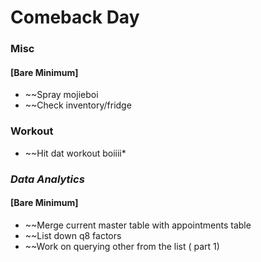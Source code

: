 # Comeback Day

### Misc
#### [Bare Minimum]
* ~~Spray mojieboi
* ~~Check inventory/fridge

### Workout
* ~~Hit dat workout boiiii*

### *Data Analytics*
#### [Bare Minimum]
* ~~Merge current master table with appointments table
* ~~List down q8 factors
* ~~Work on querying other from the list ( part 1)
